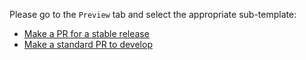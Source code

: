 Please go to the `Preview` tab and select the appropriate sub-template:

* [Make a PR for a stable release](?expand=1&template=stable_pr_template.md)
* [Make a standard PR to develop](?expand=1&template=standard_pr_template.md)
